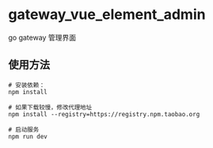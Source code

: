 # gateway_vue_element_admin
go gateway 管理界面

## 使用方法

```
# 安装依赖：
npm install

# 如果下载较慢，修改代理地址
npm install --registry=https://registry.npm.taobao.org

# 启动服务
npm run dev
```
